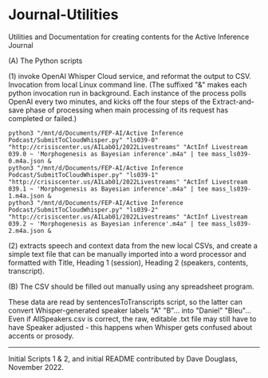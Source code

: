 # Journal-Utilities
Utilities and Documentation for creating contents for the Active Inference Journal

(A) The Python scripts

(1) invoke OpenAI Whisper Cloud service, and reformat the output to CSV.
Invocation from local Linux command line. (The suffixed "&" makes each python invocation run in background. Each instance of the process polls OpenAI every two minutes, and kicks off the four steps of the Extract-and-save phase of processing when main processing of its request has completed or failed.)  
```
python3 "/mnt/d/Documents/FEP-AI/Active Inference Podcast/SubmitToCloudWhisper.py" "ls039-0" "http://crisiscenter.us/AILab01/2022Livestreams" "ActInf Livestream 039.0 ~ 'Morphogenesis as Bayesian inference'.m4a" | tee mass_ls039-0.m4a.json &
python3 "/mnt/d/Documents/FEP-AI/Active Inference Podcast/SubmitToCloudWhisper.py" "ls039-1" "http://crisiscenter.us/AILab01/2022Livestreams" "ActInf Livestream 039.1 ~ 'Morphogenesis as Bayesian inference'.m4a" | tee mass_ls039-1.m4a.json &
python3 "/mnt/d/Documents/FEP-AI/Active Inference Podcast/SubmitToCloudWhisper.py" "ls039-2" "http://crisiscenter.us/AILab01/2022Livestreams" "ActInf Livestream 039.2 ~ 'Morphogenesis as Bayesian inference'.m4a" | tee mass_ls039-2.m4a.json &
```
(2) extracts speech and context data from the new local CSVs, and create a simple text file that can be manually imported into a word processor and formatted with Title, Heading 1 (session), Heading 2 (speakers, contents, transcript).


(B) The CSV should be filled out manually using any spreadsheet program.

These data are read by sentencesToTranscripts script, so the latter can convert Whisper-generated speaker labels "A" "B"... into "Daniel" "Bleu"...
Even if AllSpeakers.csv is correct, the raw, editable .txt file may still have to have Speaker adjusted - this happens when Whisper gets confused about accents or prosody.


--------

Initial Scripts 1 & 2, and initial README contributed by Dave Douglass, November 2022. 
